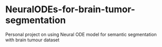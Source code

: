 # NeuralODEs-for-brain-tumor-segmentation
Personal project on using Neural ODE model for semantic segmentation with brain tumour dataset
